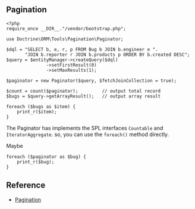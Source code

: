## Pagination

```code
<?php
require_once __DIR__."/vendor/bootstrap.php";

use Doctrine\ORM\Tools\Pagination\Paginator;

$dql = "SELECT b, e, r, p FROM Bug b JOIN b.engineer e ".
       "JOIN b.reporter r JOIN b.products p ORDER BY b.created DESC";
$query = $entityManager->createQuery($dql)
               ->setFirstResult(0)
               ->setMaxResults(1);

$paginator = new Paginator($query, $fetchJoinCollection = true);

$count = count($paginator);         // output total record
$bugs = $query->getArrayResult();   // output array result

foreach ($bugs as $item) {
    print_r($item);
}
```
The Paginator has implements the SPL interfaces <code>Countable</code> and <code>IteratorAggregate</code>. so, you can use the <code>foreach()</code> method directly.

Maybe
```code
foreach ($paginator as $bug) {
    print_r($bug);
}
```

## Reference

* [Pagination](http://docs.doctrine-project.org/en/latest/tutorials/pagination.html)

